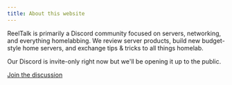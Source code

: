 ```yaml
---
title: About this website
---
```


ReelTalk is primarily a Discord community focused on servers, networking, and everything homelabbing. We review server products, build new budget-style home servers, and exchange tips & tricks to all things homelab.

Our Discord is invite-only right now but we'll be opening it up to the public.

[Join the discussion](https://forums.reeltalk.club/)